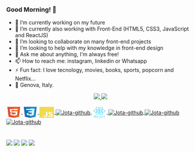 ### Good Morning! 👋

<!-- markdownlint-disable MD033 MD041 -->
<!-- <p align="center">
  <h3 align="center">⌨️ Readme Typing SVG</h3>
</p> -->




- 🔭 I’m currently working on my future
- 🌱 I’m currently also working with Front-End (HTML5, CSS3, JavaScript and ReactJS)
- 👯 I’m looking to collaborate on many front-end projects
- 🤔 I’m looking to help with my knowledge in front-end design
- 💬 Ask me about anything, I'm always free!
- 📫 How to reach me: instagram, linkedin or Whatsapp
- ⚡ Fun fact: I love tecnology, movies, books, sports, popcorn and Netflix...
- 📍 Genova, Italy.


<div align="center">
  <a href="https://github.com/jotadagostin">
  <img height="150em" src="https://github-readme-stats.vercel.app/api?username=jotadagostin&show_icons=true&theme=dark&include_all_commits=true&count_private=true"/>
  <img height="150em" src="https://github-readme-stats.vercel.app/api/top-langs/?username=jotadagostin&layout=compact&langs_count=7&theme=dark"/>
</div>

<div style="display: inline_block"><br>
    <img align="center" alt="Jota-HTML" height="30" width="40" src="https://raw.githubusercontent.com/devicons/devicon/master/icons/html5/html5-original.svg">
    <img align="center" alt="Jota-CSS" height="30" width="40" src="https://raw.githubusercontent.com/devicons/devicon/master/icons/css3/css3-original.svg">
    <img align="center" alt="Jota-Js" height="30" width="40" src="https://raw.githubusercontent.com/devicons/devicon/master/icons/javascript/javascript-plain.svg">
    <img align="center" alt="Jota-github" height="30" width="40" src="https://upload.wikimedia.org/wikipedia/commons/thumb/3/3f/Git_icon.svg/2048px-Git_icon.svg.png">
    <img align="center" alt="Jota-github" height="30" width="40" src="https://github.com/devicons/devicon/blob/master/icons/react/react-original-wordmark.svg">
    <img align="center" alt="Jota-github" height="30" width="40" src="https://icons.iconarchive.com/icons/papirus-team/papirus-apps/512/mysql-workbench-icon.png">
    <img align="center" alt="Jota-github" height="30" width="40" src="https://encrypted-tbn0.gstatic.com/images?q=tbn:ANd9GcTYjU44cq4ZTymcC_Na5VNoJYVHKLmDPesGWfEoEj2394uA2jmFxAjAWC_KlHy9S40I-n0&usqp=CAU">
    <img align="center" alt="Jota-github" height="30" width="40" src="https://vetores.org/wp-content/uploads/typescript.png">

  </div>

#
  
  <div> 
  
   <a href="https://www.instagram.com/jotadagostin/" target="_blank"><img src="https://img.shields.io/badge/-Instagram-%23E4405F?style=for-the-badge&logo=instagram&logoColor=white" target="_blank"></a>
  <a href = "dagostinjota@gmail.com"><img src="https://img.shields.io/badge/-Gmail-%23333?style=for-the-badge&logo=gmail&logoColor=white" target="_blank"></a>
  <a href="https://www.linkedin.com/in/jo%C3%A3o-paulo-dagostin-9b262b1b2/" target="_blank"><img src="https://img.shields.io/badge/-LinkedIn-%230077B5?style=for-the-badge&logo=linkedin&logoColor=white" target="_blank"></a>
  <a href="jota_dagostin#2881" target="_blank"><img src="https://img.shields.io/badge/Discord-7289DA?style=for-the-badge&logo=discord&logoColor=white" target="_blank"></a> 
 
   
  
 
</div>



